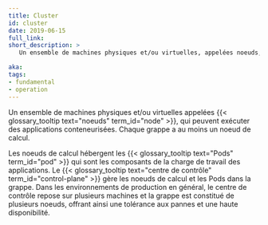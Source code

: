 ```yaml
---
title: Cluster
id: cluster
date: 2019-06-15
full_link: 
short_description: >
   Un ensemble de machines physiques et/ou virtuelles, appelées noeuds, qui peuvent exécuter des applications conteneurisées. Chaque grappe possède au moins un noeud de calcul.

aka: 
tags:
- fundamental
- operation
---
```

Un ensemble de machines physiques et/ou virtuelles appelées {{< glossary_tooltip text="noeuds" term_id="node" >}},
qui peuvent exécuter des applications conteneurisées. Chaque grappe a au moins un noeud de calcul.

<!--more-->
Les noeuds de calcul hébergent les {{< glossary_tooltip text="Pods" term_id="pod" >}} qui sont
les composants de la charge de travail des applications. Le
{{< glossary_tooltip text="centre de contrôle" term_id="control-plane" >}} gère les noeuds de calcul
et les Pods dans la grappe. Dans les environnements de production en général, le centre de contrôle repose sur
plusieurs machines et la grappe est constitué de plusieurs noeuds, offrant ainsi
une tolérance aux pannes et une haute disponibilité.
